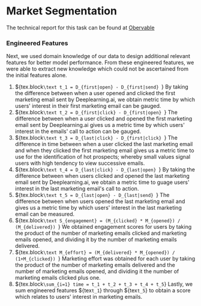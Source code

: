 # Market Segmentation
The technical report for this task can be found at <a href="https://observablehq.com/d/49e10841552c7a46">Obervable</a>

### Engineered Features
Next, we used domain knowledge of our data to design additional relevant features for better model performance. From these engineered features, we were able to extract new knowledge which could not be ascertained from the initial features alone.
1. ${tex.block`\text t_1 = D_{first|open} - D_{first|send} `}
By taking the difference between when a user opened and clicked the first marketing email sent by Deeplearning.ai, we obtain metric time by which users' interest in their first marketing email can be gauged. 
2. ${tex.block`\text t_2 = D_{first|click} - D_{first|open} `}
The difference between when a user clicked and opened the first marketing email sent by Deeplearning.ai gives us a metric time by which users' interest in the emails' call to action can be gauged.
3. ${tex.block`\text t_3 = D_{last|click} - D_{first|click} `}
The difference in time between when a user clicked the last marketing email and when they clicked the first marketing email gives us a metric time to use for the identification of hot prospects; whereby small values signal users with high tendency to view successive emails.
4. ${tex.block`\text t_4 = D_{last|click} - D_{last|open} `}
By taking the difference between when users clicked and opened the last marketing email sent by Deeplearning.ai, we obtain a metric time to guage users' interest in the last marketing email's call to action. 
5. ${tex.block`\text t_5 = D_{last|open} - D_{last|send} `}
The difference between when users opened the last marketing email and gives us a metric time by which users' interest in the last marketing email can be measured. 
6. ${tex.block`\text S_{engagement} = (M_{clicked} * M_{opened}) / (M_{delivered}) `}
We obtained engagement scores for users by taking the product of the number of marketing emails clicked and marketing emails opened, and dividing it by the number of marketing emails delivered. 
7. ${tex.block`\text M_{effort} = (M_{delivered} * M_{opened}) / (1+M_{clicked}) `}
Marketing effort was obtained for each user by taking the product of the number of marketing emails delivered and the number of marketing emails opened, and dividing it the number of marketing emails clicked plus one.
8. ${tex.block`\sum_{i=1} time = t_1 + t_2 + t_3 + t_4 + t_5`}
Lastly, we sum engineered features ${tex`t_1`} through ${tex`t_5`} to obtain a score which relates to users' interest in marketing emails. 